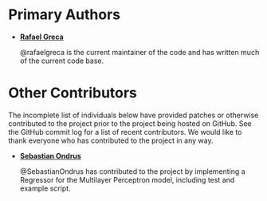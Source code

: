 Primary Authors
===============

* __[Rafael Greca](https://www.github.com/rafaelgreca)__

    @rafaelgreca is the current maintainer of the code and has written much of the
    current code base.

Other Contributors
==================

The incomplete list of individuals below have provided patches or otherwise
contributed to the project prior to the project being hosted on GitHub. See the
GitHub commit log for a list of recent contributors. We would like to thank
everyone who has contributed to the project in any way.

* __[Sebastian Ondrus](https://github.com/SebastianOndrus)__

    @SebastianOndrus has contributed to the project by implementing a Regressor for the Multilayer Perceptron model, including test and example script.
